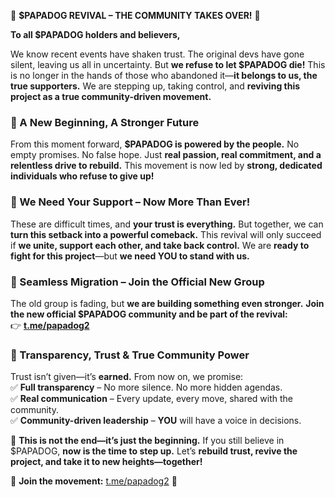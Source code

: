 🚨 **$PAPADOG REVIVAL – THE COMMUNITY TAKES OVER!** 🚨  

**To all $PAPADOG holders and believers,**  

We know recent events have shaken trust. The original devs have gone silent, leaving us all in uncertainty. But **we refuse to let $PAPADOG die!** This is no longer in the hands of those who abandoned it—**it belongs to us, the true supporters.** We are stepping up, taking control, and **reviving this project as a true community-driven movement.**  

### 🔹 A New Beginning, A Stronger Future  
From this moment forward, **$PAPADOG is powered by the people.** No empty promises. No false hope. Just **real passion, real commitment, and a relentless drive to rebuild.** This movement is now led by **strong, dedicated individuals who refuse to give up!**  

### 🔹 We Need Your Support – Now More Than Ever!  
These are difficult times, and **your trust is everything.** But together, we can **turn this setback into a powerful comeback.** This revival will only succeed if **we unite, support each other, and take back control.** We are **ready to fight for this project**—but **we need YOU to stand with us.**  

### 🔹 Seamless Migration – Join the Official New Group  
The old group is fading, but **we are building something even stronger.** **Join the new official $PAPADOG community and be part of the revival:**  
👉 **[t.me/papadog2](t.me/papadog2)**  

### 🔹 Transparency, Trust & True Community Power  
Trust isn’t given—it’s **earned.** From now on, we promise:  
✅ **Full transparency** – No more silence. No more hidden agendas.  
✅ **Real communication** – Every update, every move, shared with the community.  
✅ **Community-driven leadership** – **YOU** will have a voice in decisions.  

💪 **This is not the end—it’s just the beginning.** If you still believe in $PAPADOG, **now is the time to step up.** Let’s **rebuild trust, revive the project, and take it to new heights—together!**  

🚀 **Join the movement:** [t.me/papadog2](t.me/papadog2) 🚀  

